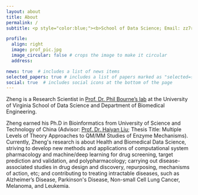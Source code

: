 ```yaml
---
layout: about
title: About
permalink: /
subtitle: <p style="color:blue;"><b>School of Data Science; Email: zz7r@virginia.edu; Elson Bldg 149, Charlottesville, VA 22903</b></p>

profile:
  align: right
  image: prof_pic.jpg
  image_circular: false # crops the image to make it circular
  address:

news: true  # includes a list of news items
selected_papers: true # includes a list of papers marked as "selected={true}"
social: true  # includes social icons at the bottom of the page
---
```


Zheng is a Research Scientist in [Prof. Dr. Phil Bourne’s lab](https://bournelab.org/) at the University of Virginia School of Data Science and Department of Biomedical Engineering.

Zheng earned his Ph.D in Bioinformatics from University of Science and Technology of China (Advisor: [Prof. Dr. Haiyan Liu](https://biox.ustc.edu.cn/2011/0825/c24188a508659/page.htm); Thesis Title: Multiple Levels of Theory Approaches to QM/MM Studies of Enzyme Mechanisms). Currently, Zheng's research is about Health and Biomedical Data Science, striving to develop new methods and applications of computational system pharmacology and machine/deep learning for drug screening, target prediction and validation, and polypharmacology; carrying out disease-associated studies in drug design and discovery, repurposing, mechanisms of action, etc; and contributing to treating intractable diseases, such as Alzheimer’s Disease, Parkinson's Disease, Non-small Cell Lung Cancer, Melanoma, and Leukemia.
